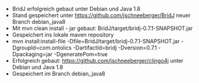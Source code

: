  - BridJ erfolgreich gebaut unter Debian und Java 1.8
 - Stand gespeichert unter https://github.com/jschneeberger/BridJ neuer Branch debian_java8
 - Mit mvn clean install - jar gebaut: BridJ/target/bridj-0.7.1-SNAPSHOT.jar
 - Gespeichert ins lokale maven repository
 - mvn install:install-file -Dfile=BridJ/target/bridj-0.7.1-SNAPSHOT.jar -DgroupId=com.ontolics -DartifactId=bridj -Dversion=0.7.1 -Dpackaging=jar -DgeneratePom=true
 - Erfolgreich gebaut: https://github.com/jschneeberger/clingo4j unter Debian und Java 1.8
 - Gespeichert im Branch debian_java8
